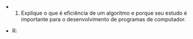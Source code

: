 - 1. Explique o que é eficiência de um algoritmo e porque seu estudo é importante para o desenvolvimento de programas
de computador.

- R:
